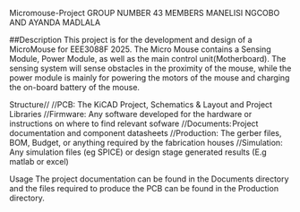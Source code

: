 Micromouse-Project
GROUP NUMBER 43
MEMBERS MANELISI NGCOBO AND AYANDA MADLALA

##Description
This project is for the development and design of a MicroMouse for EEE3088F 2025. The Micro Mouse contains a Sensing Module, Power Module, as well as the main control unit(Motherboard). The sensing system will sense obstacles in the proximity of the mouse, while the power module is mainly for powering the motors of the mouse and charging the on-board battery of the mouse.

Structure//
//PCB: The KiCAD Project, Schematics & Layout and Project Libraries
//Firmware: Any software developed for the hardware or instructions on where to find relevant sofware
//Documents: Project documentation and component datasheets
//Production: The gerber files, BOM, Budget, or anything required by the fabrication houses
//Simulation: Any simulation files (eg SPICE) or design stage generated results (E.g matlab or excel)

Usage
The project documentation can be found in the Documents directory and the files required to produce the PCB can be found in the Production directory.

